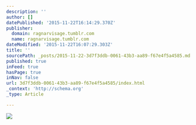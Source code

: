 ```yaml
---
description: ''
author: []
datePublished: '2015-11-22T16:14:29.370Z'
publisher:
  domain: ragnarvisage.tumblr.com
  name: ragnarvisage.tumblr.com
dateModified: '2015-11-22T16:07:29.303Z'
title: ''
sourcePath: _posts/2015-11-22-3d7f3ddb-0061-43b3-aa89-f67e4f5a4585.md
published: true
inFeed: true
hasPage: true
inNav: false
url: 3d7f3ddb-0061-43b3-aa89-f67e4f5a4585/index.html
_context: 'http://schema.org'
_type: Article

---
```

![](http://36.media.tumblr.com/18718863fbdb9ca7a15bd8042fa52e71/tumblr_ny2b5en9Ed1rjeifoo1_500.jpg)